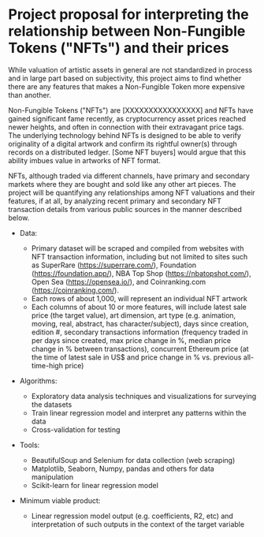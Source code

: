 # Project proposal for interpreting the relationship between Non-Fungible Tokens ("NFTs") and their prices

While valuation of artistic assets in general are not standardized in process and in large part based on subjectivity, this project aims to find whether there are any features that makes a Non-Fungible Token more expensive than another. 

Non-Fungible Tokens ("NFTs") are [XXXXXXXXXXXXXXXX] and 
NFTs have gained significant fame recently, as cryptocurrency asset prices reached newer heights, and often in connection with their extravagant price tags. The underlying technology behind NFTs is designed to be able to verify originality of a digital artwork and confirm its rightful owner(s) through records on a distributed ledger. [Some NFT buyers] would argue that this ability imbues value in artworks of NFT format. 

NFTs, although traded via different channels, have primary and secondary markets where they are bought and sold like any other art pieces. The project will be quantifying any relationships among NFT valuations and their features, if at all, by analyzing recent primary and secondary NFT transaction details from various public sources in the manner described below.

- Data:
  - Primary dataset will be scraped and compiled from websites with NFT transaction information, including but not limited to sites such as SuperRare (https://superrare.com/), Foundation (https://foundation.app/), NBA Top Shop (https://nbatopshot.com/), Open Sea (https://opensea.io/), and Coinranking.com (https://coinranking.com/). 
  - Each rows of about 1,000, will represent an individual NFT artwork
  - Each columns of about 10 or more features, will include latest sale price (the target value), art dimension, art type (e.g. animation, moving, real, abstract, has character/subject), days since creation, edition #, secondary transactions information (frequency traded in per days since created, max price change in %, median price change in % between transactions), concurrent Ethereum price (at the time of latest sale in US$ and price change in % vs. previous all-time-high price)

- Algorithms:
  - Exploratory data analysis techniques and visualizations for surveying the datasets
  - Train linear regression model and interpret any patterns within the data
  - Cross-validation for testing

- Tools:
  - BeautifulSoup and Selenium for data collection (web scraping)
  - Matplotlib, Seaborn, Numpy, pandas and others for data manipulation
  - Scikit-learn for linear regression model

- Minimum viable product: 
  - Linear regression model output (e.g. coefficients, R2, etc) and interpretation of such outputs in the context of the target variable
